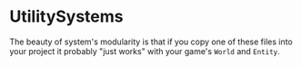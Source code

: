 # UtilitySystems

The beauty of system's modularity is that if you copy one of these files into your project it probably "just works" with your game's `World` and `Entity`.